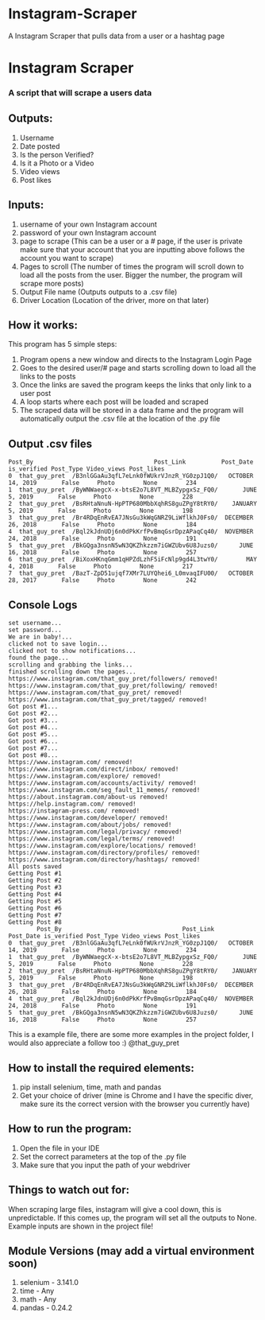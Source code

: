 # Instagram-Scraper
A Instagram Scraper that pulls data from a user or a hashtag page

# Instagram Scraper

### A script that will scrape a users data

## Outputs:
1. Username
2. Date posted
3. Is the person Verified?
4. Is it a Photo or a Video
5. Video views
6. Post likes

## Inputs:
1. username of your own Instagram account 
2. password of your own Instagram account 
3. page to scrape (This can be a user or a # page, if the user is private make sure that your account that you are inputting above follows the account you want to scrape)
4. Pages to scroll (The number of times the program will scroll down to load all the posts from the user. Bigger the number, the program will scrape more posts)
5. Output File name (Outputs outputs to a .csv file)
6. Driver Location (Location of the driver, more on that later)

## How it works:
This program has 5 simple steps:
1. Program opens a new window and directs to the Instagram Login Page
2. Goes to the desired user/# page and starts scrolling down to load all the links to the posts
3. Once the links are saved the program keeps the links that only link to a user post
4. A loop starts where each post will be loaded and scraped 
5. The scraped data will be stored in a data frame and the program will automatically output the .csv file at the location of the .py file

## Output .csv files
    Post_By                                  Post_Link          Post_Date is_verified Post_Type Video_views Post_likes
    0  that_guy_pret  /B3nlGGaAu3qfL7eLnk0fWUkrVJnzR_YG0zpJ1Q0/   OCTOBER 14, 2019       False     Photo        None        234
    1  that_guy_pret  /ByWNWaegcX-x-btsE2o7L8VT_MLBZypgxSz_FQ0/       JUNE 5, 2019       False     Photo        None        228
    2  that_guy_pret  /BsRHtaNnuN-HpPTP680MbbXqhRS8guZPgY8tRY0/    JANUARY 5, 2019       False     Photo        None        198
    3  that_guy_pret  /Br4RDqEnRvEA7JNsGu3kWqGNRZ9LiWflkhJ0Fs0/  DECEMBER 26, 2018       False     Photo        None        184
    4  that_guy_pret  /Bql2kJdnUDj6n0dPkKrfPvBmqGsrDpzAPaqCq40/  NOVEMBER 24, 2018       False     Photo        None        191
    5  that_guy_pret  /BkGQga3nsnN5wN3QKZhkzzm7iGWZUbv6U8Juzs0/      JUNE 16, 2018       False     Photo        None        257
    6  that_guy_pret  /BiXoxHKnqGmm1qHPZdLzhF5iFcNlp9gd4L3twY0/        MAY 4, 2018       False     Photo        None        217
    7  that_guy_pret  /BazT-ZpD51ujqf7XMr7LUYQhei6_L0mvaqIFU00/   OCTOBER 28, 2017       False     Photo        None        242

## Console Logs
    set username...
    set password...
    We are in baby!...
    clicked not to save login...
    clicked not to show notifications...
    found the page... 
    scrolling and grabbing the links...
    finished scrolling down the pages...
    https://www.instagram.com/that_guy_pret/followers/ removed!
    https://www.instagram.com/that_guy_pret/following/ removed!
    https://www.instagram.com/that_guy_pret/ removed!
    https://www.instagram.com/that_guy_pret/tagged/ removed!
    Got post #1...
    Got post #2...
    Got post #3...
    Got post #4...
    Got post #5...
    Got post #6...
    Got post #7...
    Got post #8...
    https://www.instagram.com/ removed!
    https://www.instagram.com/direct/inbox/ removed!
    https://www.instagram.com/explore/ removed!
    https://www.instagram.com/accounts/activity/ removed!
    https://www.instagram.com/seg_fault_11_memes/ removed!
    https://about.instagram.com/about-us removed!
    https://help.instagram.com/ removed!
    https://instagram-press.com/ removed!
    https://www.instagram.com/developer/ removed!
    https://www.instagram.com/about/jobs/ removed!
    https://www.instagram.com/legal/privacy/ removed!
    https://www.instagram.com/legal/terms/ removed!
    https://www.instagram.com/explore/locations/ removed!
    https://www.instagram.com/directory/profiles/ removed!
    https://www.instagram.com/directory/hashtags/ removed!
    All posts saved
    Getting Post #1
    Getting Post #2
    Getting Post #3
    Getting Post #4
    Getting Post #5
    Getting Post #6
    Getting Post #7
    Getting Post #8
            Post_By                                  Post_Link          Post_Date is_verified Post_Type Video_views Post_likes
    0  that_guy_pret  /B3nlGGaAu3qfL7eLnk0fWUkrVJnzR_YG0zpJ1Q0/   OCTOBER 14, 2019       False     Photo        None        234
    1  that_guy_pret  /ByWNWaegcX-x-btsE2o7L8VT_MLBZypgxSz_FQ0/       JUNE 5, 2019       False     Photo        None        228
    2  that_guy_pret  /BsRHtaNnuN-HpPTP680MbbXqhRS8guZPgY8tRY0/    JANUARY 5, 2019       False     Photo        None        198
    3  that_guy_pret  /Br4RDqEnRvEA7JNsGu3kWqGNRZ9LiWflkhJ0Fs0/  DECEMBER 26, 2018       False     Photo        None        184
    4  that_guy_pret  /Bql2kJdnUDj6n0dPkKrfPvBmqGsrDpzAPaqCq40/  NOVEMBER 24, 2018       False     Photo        None        191
    5  that_guy_pret  /BkGQga3nsnN5wN3QKZhkzzm7iGWZUbv6U8Juzs0/      JUNE 16, 2018       False     Photo        None        257

This is a example file, there are some more examples in the project folder, I would also appreciate a follow too :) @that_guy_pret 

## How to install the required elements:
1. pip install selenium, time, math and pandas
2. Get your choice of driver (mine is Chrome and I have the specific diver, make sure its the correct version with the browser you currently have)

## How to run the program:
1. Open the file in your IDE
2. Set the correct parameters at the top of the .py file
3. Make sure that you input the path of your webdriver

## Things to watch out for:
When scraping large files, instagram will give a cool down, this is unpredictable. If this comes up, the program will set all the outputs to None.
Example inputs are shown in the project file!

## Module Versions (may add a virtual environment soon)
1. selenium - 3.141.0
2. time - Any
3. math - Any
4. pandas - 0.24.2

